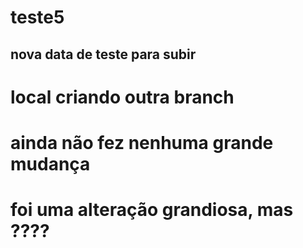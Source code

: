 # teste5

## nova data de teste para subir

# local criando outra branch

# ainda não fez nenhuma grande mudança

# foi uma alteração grandiosa, mas ????




